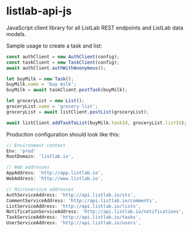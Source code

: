 # listlab-api-js
JavaScript client library for all ListLab REST endpoints and ListLab data models.

Sample usage to create a task and list:
```javascript
const authClient = new AuthClient(config);
const taskClient = new TaskClient(config);
await authClient.authWithAnonymous();

let buyMilk = new Task();
buyMilk.name = 'buy milk';
buyMilk = await taskClient.postTask(buyMilk);

let groceryList = new List();
groceryList.name = 'grocery list';
groceryList = await listClient.postList(groceryList);

await listClient.addTaskToList(buyMilk.taskId, groceryList.listId);
```

Production configuration should look like this:
```javascript
// Environment context
Env: 'prod'
RootDomain: 'listlab.io',

// Web addresses
AppAddress: 'http://app.listlab.io',
WebAddress: 'http://www.listlab.io',

// Microservice addresses
AuthServiceAddress: 'http://api.listlab.io/sts',
CommentServiceAddress: 'http://api.listlab.io/comments',
ListServiceAddress: 'http://api.listlab.io/lists',
NotificationServiceAddress: 'http://api.listlab.io/notifications',
TaskServiceAddress: 'http://api.listlab.io/tasks',
UserServiceAddress: 'http://api.listlab.io/users',

```
